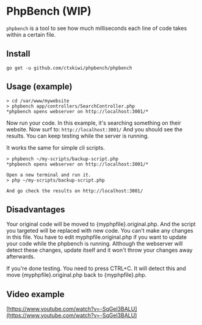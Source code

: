 
# PhpBench (WIP)

`phpbench` is a tool to see how much milliseconds each line of code takes within a certain file.

## Install

```
go get -u github.com/ctxkiwi/phpbench/phpbench
```

## Usage (example)

```
> cd /var/www/mywebsite
> phpbench app/controllers/SearchController.php
*phpbench opens webserver on http://localhost:3001/*
```
Now run your code. In this example, it's searching something on their website.
Now surf to: `http://localhost:3001/`
And you should see the results. You can keep testing while the server is running.

It works the same for simple cli scripts.
```
> phpbench ~/my-scripts/backup-script.php
*phpbench opens webserver on http://localhost:3001/*

Open a new terminal and run it.
> php ~/my-scripts/backup-script.php

And go check the results on http://localhost:3001/
```

## Disadvantages
Your original code will be moved to {myphpfile}.original.php. And the script you targeted will be replaced with new code. You can't make any changes in this file. You have to edit myphpfile.original.php if you want to update your code while the phpbench is running. Although the webserver will detect these changes, update itself and it won't throw your changes away afterwards.

If you're done testing. You need to press CTRL+C. It will detect this and move {myphpfile}.original.php back to {myphpfile}.php.

## Video example

[https://www.youtube.com/watch?v=-SqGel3BALU](https://www.youtube.com/watch?v=-SqGel3BALU)

